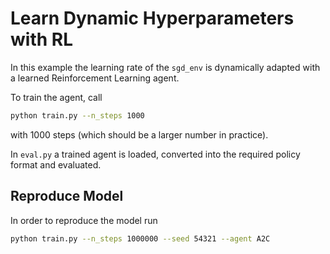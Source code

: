 # Learn Dynamic Hyperparameters with RL
In this example the learning rate of the `sgd_env` is dynamically adapted with a 
learned Reinforcement Learning agent.

To train the agent, call
```bash
python train.py --n_steps 1000
```
with 1000 steps (which should be a larger number in practice).

In `eval.py` a trained agent is loaded, converted into the required policy format
and evaluated.

## Reproduce Model
In order to reproduce the model run 
```bash
python train.py --n_steps 1000000 --seed 54321 --agent A2C
```